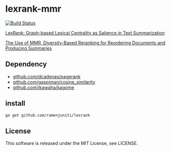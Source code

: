# lexrank-mmr

[![Build Status](https://travis-ci.org/ramenjuniti/lexrank-mmr.svg?branch=master)](https://travis-ci.org/ramenjuniti/lexrank-mmr)

[LexRank: Graph-based Lexical Centrality as Salience in Text Summarization](https://www.cs.cmu.edu/afs/cs/project/jair/pub/volume22/erkan04a-html/erkan04a.html)

[The Use of MMR, Diversity-Based Reranking for Reordering Documents and Producing Summaries](http://citeseerx.ist.psu.edu/viewdoc/download?doi=10.1.1.188.3982&rep=rep1&type=pdf)

## Dependency

- [github.com/dcadenas/pagerank](https://github.com/dcadenas/pagerank)
- [github.com/gaspiman/cosine_similarity](https://github.com/gaspiman/cosine_similarity)
- [github.com/ikawaha/kagome](https://github.com/ikawaha/kagome)

## install

```sh
go get github.com/ramenjuniti/lexrank
```

## License

This software is released under the MIT License, see LICENSE.
